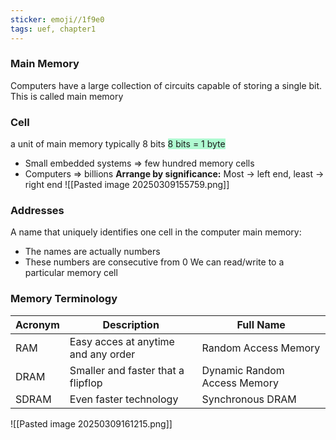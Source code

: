 ```yaml
---
sticker: emoji//1f9e0
tags: uef, chapter1
---
```

### Main Memory
Computers have a large collection of circuits capable of storing a single bit. This is called main memory
### Cell
a unit of main memory typically 8 bits
<span style="background:#affad1">8 bits = 1 byte</span>
- Small embedded systems => few hundred memory cells
- Computers => billions
**Arrange by significance:** Most -> left end, least -> right end
![[Pasted image 20250309155759.png]]

### Addresses
A name that uniquely identifies one cell in the computer main memory:
- The names are actually numbers
- These numbers are consecutive from 0
We can read/write to a particular memory cell

### Memory Terminology
|Acronym|Description|Full Name|
|----|----|----|
|RAM|Easy acces at anytime and any order|Random Access Memory|
|DRAM|Smaller and faster that a flipflop|Dynamic Random Access Memory|
|SDRAM|Even faster technology|Synchronous DRAM|
![[Pasted image 20250309161215.png]]
